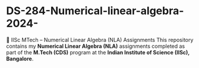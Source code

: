 # DS-284-Numerical-linear-algebra-2024-
📘 IISc MTech – Numerical Linear Algebra (NLA) Assignments  This repository contains my **Numerical Linear Algebra (NLA)** assignments completed as part of the **M.Tech (CDS)** program at the **Indian Institute of Science (IISc), Bangalore**.  

